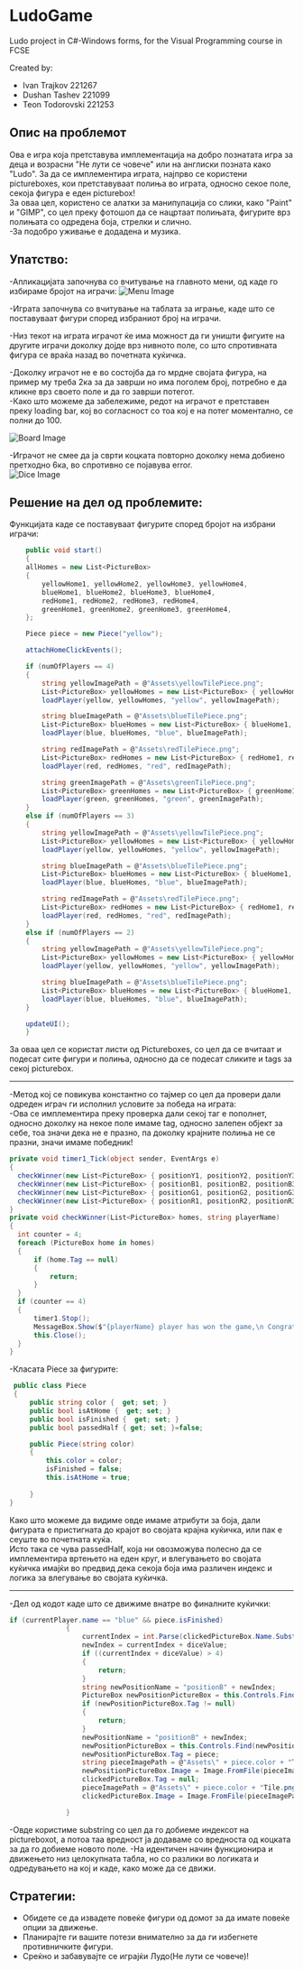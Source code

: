 # LudoGame
Ludo project in C#-Windows forms, for the Visual Programming course in FCSE
<p>
  Created by:
  <ul>
    <li>
       Ivan Trajkov 221267
    </li>
    <li>
    Dushan Tashev 221099
    </li>
    <li>
      Teon Todorovski 221253
    </li>
  </ul>
  </p>

<h2>Опис на проблемот</h2>  
<!-- <p style="font-size: 20px">
  asdasdasdasd
</p> -->
<p>
Ова е игра која претставува имплементација на добро познатата игра за деца и возрасни "Не лути се човече" или на англиски позната како "Ludo".
За да се имплементира играта, најпрво се користени pictureboxes, кои претставуваат полиња во играта, односно секое поле, секоја фигура е еден picturebox!
<br>
За оваа цел, користено се алатки за манипулација со слики, како "Paint" и "GIMP", со цел преку фотошоп да се нацртаат полињата, фигурите врз полињата со одредена боја, стрелки и слично.
  <br>
-За подобро уживање е додадена и музика.

</p>
<h2>Упатство:</h2>
<p>
 -Апликацијата започнува со вчитување на главното мени, од каде го избираме бројот на играчи:
  <img src="images/menu_image.png" alt="Menu Image">
</p>
<p>
  -Играта започнува со вчитување на таблата за играње, каде што се поставуваат фигури според избраниот број на играчи.
  <p>
  -Низ текот на играта играчот ќе има можност да ги уништи фигуите на другите играчи доколку дојде врз нивното поле, со што спротивната фигура се враќа назад во почетната куќичка.
  </p>
  <p>
  -Доколку играчот не е во состојба да го мрдне својата фигура, на пример му треба 2ка за да заврши но има поголем број, потребно е да кликне врз своето поле и да го заврши потегот.
    <br>
 -Како што можеме да забележиме, редот на играчот е претставен преку loading bar, кој во согласност со тоа кој е на потег моментално, се полни до 100.
  </p>
  <p>
  <img src="images/board_image.png" alt="Board Image">
</p>
<p>
  -Играчот не смее да ја сврти коцката повторно доколку нема добиено претходно 6ка, во спротивно се појавува error.
  <br>
  <img src="images/dice_rolled.png" alt="Dice Image">
</p>
<h2>Решение на дел од проблемите:</h2>
<p>
Функцијата каде се поставуваат фигурите според бројот на избрани играчи:

```csharp
    public void start()
    {
    allHomes = new List<PictureBox>
    {
        yellowHome1, yellowHome2, yellowHome3, yellowHome4,
        blueHome1, blueHome2, blueHome3, blueHome4,
        redHome1, redHome2, redHome3, redHome4,
        greenHome1, greenHome2, greenHome3, greenHome4,
    };

    Piece piece = new Piece("yellow");

    attachHomeClickEvents();

    if (numOfPlayers == 4)
    {
        string yellowImagePath = @"Assets\yellowTilePiece.png";
        List<PictureBox> yellowHomes = new List<PictureBox> { yellowHome1, yellowHome2, yellowHome3, yellowHome4 };
        loadPlayer(yellow, yellowHomes, "yellow", yellowImagePath);

        string blueImagePath = @"Assets\blueTilePiece.png";
        List<PictureBox> blueHomes = new List<PictureBox> { blueHome1, blueHome2, blueHome3, blueHome4 };
        loadPlayer(blue, blueHomes, "blue", blueImagePath);

        string redImagePath = @"Assets\redTilePiece.png";
        List<PictureBox> redHomes = new List<PictureBox> { redHome1, redHome2, redHome3, redHome4 };
        loadPlayer(red, redHomes, "red", redImagePath);

        string greenImagePath = @"Assets\greenTilePiece.png";
        List<PictureBox> greenHomes = new List<PictureBox> { greenHome1, greenHome2, greenHome3, greenHome4 };
        loadPlayer(green, greenHomes, "green", greenImagePath);
    }
    else if (numOfPlayers == 3)
    {
        string yellowImagePath = @"Assets\yellowTilePiece.png";
        List<PictureBox> yellowHomes = new List<PictureBox> { yellowHome1, yellowHome2, yellowHome3, yellowHome4 };
        loadPlayer(yellow, yellowHomes, "yellow", yellowImagePath);

        string blueImagePath = @"Assets\blueTilePiece.png";
        List<PictureBox> blueHomes = new List<PictureBox> { blueHome1, blueHome2, blueHome3, blueHome4 };
        loadPlayer(blue, blueHomes, "blue", blueImagePath);

        string redImagePath = @"Assets\redTilePiece.png";
        List<PictureBox> redHomes = new List<PictureBox> { redHome1, redHome2, redHome3, redHome4 };
        loadPlayer(red, redHomes, "red", redImagePath);
    }
    else if (numOfPlayers == 2)
    {
        string yellowImagePath = @"Assets\yellowTilePiece.png";
        List<PictureBox> yellowHomes = new List<PictureBox> { yellowHome1, yellowHome2, yellowHome3, yellowHome4 };
        loadPlayer(yellow, yellowHomes, "yellow", yellowImagePath);

        string blueImagePath = @"Assets\blueTilePiece.png";
        List<PictureBox> blueHomes = new List<PictureBox> { blueHome1, blueHome2, blueHome3, blueHome4 };
        loadPlayer(blue, blueHomes, "blue", blueImagePath);
    }

    updateUI();
    }

```
За оваа цел се користат листи од Pictureboxes, со цел да се вчитаат и подесат сите фигури и полиња, односно да се подесат сликите и tags за секој picturebox.
</p>
<hr>

<p>
  -Метод кој се повикува константно со тајмер со цел да провери дали одреден играч ги исполнил условите за победа на играта:
  <br>
  -Ова се имплементира преку проверка дали секој таг е пополнет, односно доколку на некое поле имаме tag, односно залепен објект за себе, тоа значи дека не е празно, па доколку крајните полиња не се празни, значи имаме победник!
  <br>
  
  ```csharp
  private void timer1_Tick(object sender, EventArgs e)
  {
    checkWinner(new List<PictureBox> { positionY1, positionY2, positionY3, positionY4 }, "Yellow");
    checkWinner(new List<PictureBox> { positionB1, positionB2, positionB3, positionB4 }, "Blue");
    checkWinner(new List<PictureBox> { positionG1, positionG2, positionG3, positionG4 }, "Green");
    checkWinner(new List<PictureBox> { positionR1, positionR2, positionR3, positionR4 }, "Red");
  }
private void checkWinner(List<PictureBox> homes, string playerName)
{
    int counter = 4;
    foreach (PictureBox home in homes)
    {
        if (home.Tag == null)
        {
            return;
        }
    }
    if (counter == 4)
    {
        timer1.Stop();
        MessageBox.Show($"{playerName} player has won the game,\n Congratulations!!!");
        this.Close();
    }
}
```

</p>
<p>
  -Класата Piece за фигурите:
  
```csharp
 public class Piece
 {
     public string color {  get; set; }
     public bool isAtHome {  get; set; }
     public bool isFinished {  get; set; }
     public bool passedHalf { get; set; }=false;

     public Piece(string color)
     {
         this.color = color;
         isFinished = false;
         this.isAtHome = true;
       
     }
}
```
Како што можеме да видиме овде имаме атрибути за боја, дали фигурата е пристигната до крајот во својата крајна куќичка, или пак е сеуште во почетната куќа.
<br>
Исто така се чува passedHalf, која ни овозможува полесно да се имплементира вртењето на еден круг, и влегувањето во својата куќичка имајќи во предвид дека секоја боја има различен индекс и логика за влегување во својата куќичка.
</p>
<hr>
<p>
-Дел од кодот каде што се движиме внатре во финалните куќички:
  
  ```csharp
  if (currentPlayer.name == "blue" && piece.isFinished)
                {
                    currentIndex = int.Parse(clickedPictureBox.Name.Substring(9));
                    newIndex = currentIndex + diceValue;
                    if ((currentIndex + diceValue) > 4)
                    {
                        return;
                    }
                    string newPositionName = "positionB" + newIndex;
                    PictureBox newPositionPictureBox = this.Controls.Find(newPositionName, true).FirstOrDefault() as PictureBox;
                    if (newPositionPictureBox.Tag != null)
                    {
                        return;
                    }
                    newPositionName = "positionB" + newIndex;
                    newPositionPictureBox = this.Controls.Find(newPositionName, true).FirstOrDefault() as PictureBox;
                    newPositionPictureBox.Tag = piece;
                    string pieceImagePath = @"Assets\" + piece.color + "TilePiece.png";
                    newPositionPictureBox.Image = Image.FromFile(pieceImagePath);
                    clickedPictureBox.Tag = null;
                    pieceImagePath = @"Assets\" + piece.color + "Tile.png";
                    clickedPictureBox.Image = Image.FromFile(pieceImagePath);

                }
  ```
-Овде користиме substring со цел да го добиеме индексот на pictureboxot, а потоа таа вредност ја додаваме со вредноста од коцката за да го добиеме новото поле.
-На идентичен начин функционира и движењето низ целокупната табла, но со разлики во логиката и одредувањето на кој и каде, како може да се движи.
</p>
<h2>Стратегии:</h2>
<p>
  <ul>
    <li>
      Обидете се да извадете повеќе фигури од домот за да имате повеќе опции за движење.
    </li>
    <li>
      Планирајте ги вашите потези внимателно за да ги избегнете противничките фигури.
    </li>
    <li>
      Среќно и забавувајте се играјќи Лудо(Не лути се човече)!
    </li>
  </ul>
</p>
